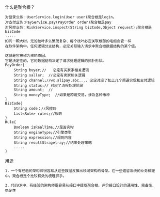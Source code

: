 什么是聚合根？

    对登录业务：UserService.login(User user)聚合根是login。
    对支付业务:PayService.pay(PayOrder order)聚合根是pay
    对风控业务：RiskService.inspect(String bizCode,Object request);聚合根是bizCode
    .....
    如同一颗大树，无论枝叶多么繁茂复杂、每个枝叶必定关联根部的毛细血管一样
    在软件架构中，任何逻辑分支结构，必定关联输入请求中聚合根数据结构的某个值。
    
    这就是它被称为根的原因。
    它是决定性的，它的数据结构决定了请求处理逻辑的拓扑形状。
    PayOrder{
        String buyer;//   必定有买家家相关逻辑
        String saller;  //必定有卖家相关逻辑
        String channel;//wx,alipay,abc.... 必定对应了如上几个渠道实现和支付逻辑
        String status;// 对应了流程处理阶段
        String amount;  //
        String moneyType;  //如果是跨境交易，涉及各种币种
    }
    BizCode{
        String code；//风控码
        List<Rule> rules;//规则
    }
    Rule{
        Boolean isRealTime;//是否实时
        String engineType;//引擎类型
        String expression;//规则内容
        String resultStragetray;//结果处理策略
        .....
    }
用途

    1，一个有经验的架构师很容易从这些数据反推出领域架构的骨架。在一些遗留系统的业务梳理中，聚合根是个比较有效的梳理抓手。
    
    2，代码CR中，有经验的架构师很容易从接口中提取聚合根，评价接口设计的通用性、完备性、稳定性

